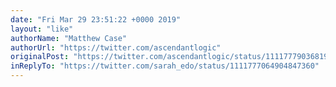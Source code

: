 ```yaml
---
date: "Fri Mar 29 23:51:22 +0000 2019"
layout: "like"
authorName: "Matthew Case"
authorUrl: "https://twitter.com/ascendantlogic"
originalPost: "https://twitter.com/ascendantlogic/status/1111777903681961984"
inReplyTo: "https://twitter.com/sarah_edo/status/1111777064904847360"
---
```

